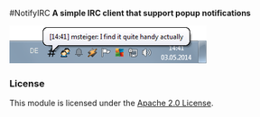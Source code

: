 #NotifyIRC
**A simple IRC client that support popup notifications**

![image1](images/2014-05-03_screenshot.png "A balloon popup")


### License

This module is licensed under the [Apache 2.0 License](http://www.apache.org/licenses/LICENSE-2.0.html).

